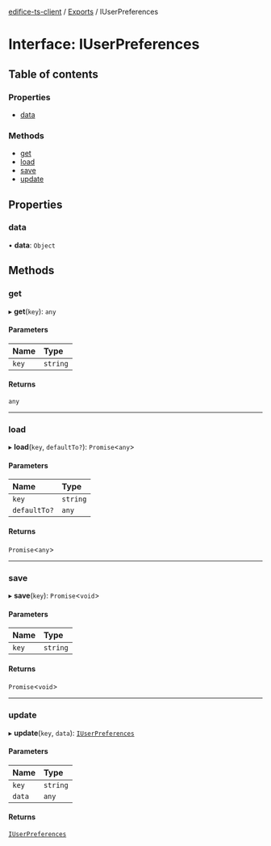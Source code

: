 [edifice-ts-client](../README.md) / [Exports](../modules.md) / IUserPreferences

# Interface: IUserPreferences

## Table of contents

### Properties

- [data](IUserPreferences.md#data)

### Methods

- [get](IUserPreferences.md#get)
- [load](IUserPreferences.md#load)
- [save](IUserPreferences.md#save)
- [update](IUserPreferences.md#update)

## Properties

### data

• **data**: `Object`

## Methods

### get

▸ **get**(`key`): `any`

#### Parameters

| Name | Type |
| :------ | :------ |
| `key` | `string` |

#### Returns

`any`

___

### load

▸ **load**(`key`, `defaultTo?`): `Promise`\<`any`\>

#### Parameters

| Name | Type |
| :------ | :------ |
| `key` | `string` |
| `defaultTo?` | `any` |

#### Returns

`Promise`\<`any`\>

___

### save

▸ **save**(`key`): `Promise`\<`void`\>

#### Parameters

| Name | Type |
| :------ | :------ |
| `key` | `string` |

#### Returns

`Promise`\<`void`\>

___

### update

▸ **update**(`key`, `data`): [`IUserPreferences`](IUserPreferences.md)

#### Parameters

| Name | Type |
| :------ | :------ |
| `key` | `string` |
| `data` | `any` |

#### Returns

[`IUserPreferences`](IUserPreferences.md)
